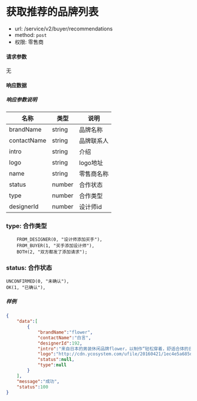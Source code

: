 获取推荐的品牌列表
=======

- url: /service/v2/buyer/recommendations
- method: `post`
- 权限: 零售商

#### 请求参数

无

#### 响应数据

##### 响应参数说明

|     名称    |  类型  |    说明    |
|-------------|--------|------------|
| brandName   | string | 品牌名称   |
| contactName | string | 品牌联系人 |
| intro       | string | 介绍       |
| logo        | string | logo地址   |
| name        | string | 零售商名称 |
| status      | number | 合作状态   |
| type        | number | 合作类型   |
| designerId  | number | 设计师id   |

### type: 合作类型

        FROM_DESIGNER(0, "设计师添加买手"),
        FROM_BUYER(1, "买手添加设计师"),
        BOTH(2, "双方都发了添加请求");

### status: 合作状态
    UNCONFIRMED(0, "未确认"),
    OK(1, "已确认"),

##### 样例

```json
{
    "data":[
        {
            "brandName":"flower",
            "contactName":"白言",
            "designerId":192,
            "intro":"来自日本的男装休闲品牌flower，以制作“轻松穿着，舒适合体的日常服饰”为宗旨。",
            "logo":"http://cdn.ycosystem.com/ufile/20160421/1ec4e5a685d84ad1b9d565904e2c0f72",
            "status":null,
            "type":null
        }
    ],
    "message":"成功",
    "status":100
}
```